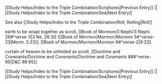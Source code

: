 [[Study Helps/Index to the Triple Combination/Scriptures|Previous Entry]]  ||  [[Study Helps/Index to the Triple Combination/Sea|Next Entry]]

 See also [[Study Helps/Index to the Triple Combination/Roll, Rolling|Roll]]

 earth to be wrapt together as scroll, [[Book of Mormon/3 Nephi/3 Nephi 26#^verse-3|3 Ne. 26:3]] ([[Book of Mormon/Mormon/Mormon 5#^verse-23|Morm. 5:23]]; [[Book of Mormon/Mormon/Mormon 9#^verse-2|9:2]]).

 curtain of heaven to be unfolded as scroll, [[Doctrine and Covenants/Doctrine and Covenants/Doctrine and Covenants 88#^verse-95|D&C 88:95]].

[[Study Helps/Index to the Triple Combination/Scriptures|Previous Entry]]  ||  [[Study Helps/Index to the Triple Combination/Sea|Next Entry]]